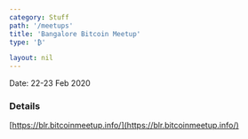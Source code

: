 ```yaml
---
category: Stuff
path: '/meetups'
title: 'Bangalore Bitcoin Meetup'
type: '₿'

layout: nil
---
```


Date: 22-23 Feb 2020

### Details

[https://blr.bitcoinmeetup.info/](https://blr.bitcoinmeetup.info/)
